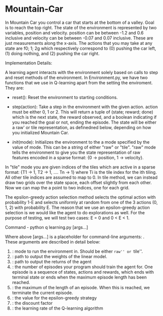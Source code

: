 # Mountain-Car

In Mountain Car you control a car that starts at the bottom of a valley. Goal is to reach the top right. The state of the environment is represented by two variables, position and velocity. position can be between -1.2 and 0.6 inclusive and velocity can be between -0.07 and 0.07 inclusive. These are just measurements along the x-axis. The actions that you may take at any state are f0; 1; 2g which respectively correspond to (0) pushing the car left, (1) doing nothing, and (2) pushing the car right.

Implementation Details:

A learning agent interacts with the environment solely based on calls to step and reset methods of the environment. In Environment.py, we have two functions that we use in Q-learning apart from the setting the enviroment. They are:

* reset(): Reset the environment to starting conditions.

* step(action): Take a step in the environment with the given action. action must be either 0, 1 or 2. This will return a tuple of (state; reward; done) which is the next state, the reward observed, and a boolean indicating if you reached the goal or not, ending the episode. The state will be either a raw' or tile representation, as definedned below, depending on how you initialized Mountain Car.

* _init_(mode): Initializes the environment to the a mode specified by the value of mode. This can be a string of either "raw" or "tile". "raw" mode tells the environment to give you the state representation of raw features encoded in a sparse format: {0 -> position, 1 -> velocity}.

In "tile" mode you are given indices of the tiles which are active in a sparse format: {T1 -> 1, T2 -> 1, .... Tn -> 1} where Ti is the tile index for the ith tiling. All other tile indices are assumed to map to 0. In tile method, we can instead draw two grids over the state space, each offset slightly from each other. Now we can map the a point to two indices, one for each grid. 

The epsilon-greedy action selection method selects the optimal action with probability 1-E and selects uniformly at random from one of the 3 actions (0, 1, 2) with probability E. The reason that we use an epsilon-greedy action selection is we would like the agent to do explorations as well. For the purpose of testing, we will test two cases: E = 0 and 0 < E < 1.

Command - python q learning.py [args...]

Where above [args...] is a placeholder for command-line arguments: <mode> <weight out> <returns out> <episodes> <max iterations> <epsilon> <gamma> <learning rate>. These arguments are described in detail below:
1. <mode>: mode to run the environment in. Should be either ``raw'' or ``tile''.
2. <weight out>: path to output the weights of the linear model.
3. <returns out>: path to output the returns of the agent
4. <episodes>: the number of episodes your program should train the agent for. One episode is a sequence of states, actions and rewards, which ends with terminal state or ends when the maximum episode length has been reached.
5. <max iterations>: the maximum of the length of an episode. When this is reached, we terminate the current episode.
6. <epsilon>: the value for the epsilon-greedy strategy
7. <gamma>: the discount factor
8. <learning rate>: the learning rate of the Q-learning algorithm

